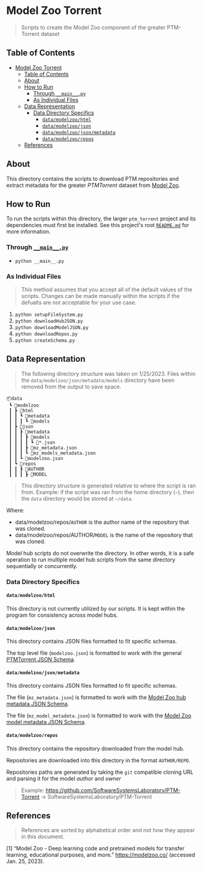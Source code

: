 # Model Zoo Torrent

> Scripts to create the Model Zoo component of the greater PTM-Torrent dataset

## Table of Contents

- [Model Zoo Torrent](#model-zoo-torrent)
  - [Table of Contents](#table-of-contents)
  - [About](#about)
  - [How to Run](#how-to-run)
    - [Through `__main__.py`](#through-__main__py)
    - [As Individual Files](#as-individual-files)
  - [Data Representation](#data-representation)
    - [Data Directory Specifics](#data-directory-specifics)
      - [`data/modelzoo/html`](#datamodelzoohtml)
      - [`data/modelzoo/json`](#datamodelzoojson)
      - [`data/modelzoo/json/metadata`](#datamodelzoojsonmetadata)
      - [`data/modelzoo/repos`](#datamodelzoorepos)
  - [References](#references)

## About

This directory contains the scripts to download PTM repositories and extract
metadata for the greater *PTMTorrent* dataset from
[Model Zoo](https://modelzoo.co).

## How to Run

To run the scripts within this directory, the larger `ptm_torrent` project and
its dependencies must first be installed. See this project's root
[`README.md`](../../README.md) for more information.

### Through [`__main__.py`](__main__.py)

- `python __main__.py`

### As Individual Files

> This method assumes that you accept all of the default values of the scripts.
> Changes can be made manually within the scripts if the defualts are not
> acceptable for your use case.

1. `python setupFileSystem.py`
1. `python downloadHubJSON.py`
1. `python downloadModelJSON.py`
1. `python downloadRepos.py`
1. `python createSchema.py`

## Data Representation

> The following directory structure was taken on 1/25/2023. Files within the
> `data/modelzoo/json/metadata/models` directory have been removed from the
> output to save space.

```shell
📦data
 ┗ 📂modelzoo
 ┃ ┣ 📂html
 ┃ ┃ ┗ 📂metadata
 ┃ ┃ ┃ ┗ 📂models
 ┃ ┣ 📂json
 ┃ ┃ ┣ 📂metadata
 ┃ ┃ ┃ ┣ 📂models
 ┃ ┃ ┃ ┃ ┗ 📜*.json
 ┃ ┃ ┃ ┣ 📜mz_metadata.json
 ┃ ┃ ┃ ┗ 📜mz_models_metadata.json
 ┃ ┃ ┗ 📜modelzoo.json
 ┃ ┗ 📂repos
 ┃ ┃ ┣ 📂AUTHOR
 ┃ ┃ ┃ ┣ 📂MODEL
```

> This directory structure is generated relative to where the script is ran
> from. Example: if the script was ran from the home directory (`~`), then the
> `data` directory would be stored at `~/data`.

Where:

- data/modelzoo/repos/`AUTHOR` is the author name of the repository that was
  cloned.
- data/modelzoo/repos/AUTHOR/`MODEL` is the name of the repository that was
  cloned.

Model hub scripts do not overwrite the directory. In other words, it is a safe
operation to run multiple model hub scripts from the same directory sequentially
or concurrently.

### Data Directory Specifics

#### `data/modelzoo/html`

This directory is not currently utilized by our scripts. It is kept within the
program for consistency across model hubs.

#### `data/modelzoo/json`

This directory contains JSON files formatted to fit specific schemas.

The top level file (`modelzoo.json`) is formatted to work with the general
[PTMTorrent JSON Schema](../utils/schemas/onnxmodelhubModelMetadata.json).

#### `data/modelzoo/json/metadata`

This directory contains JSON files formatted to fit specific schemas.

The file (`mz_metadata.json`) is formatted to work with the
[Model Zoo hub metadata JSON Schema](../utils/schemas/modelZooHubMetadata.json).

The file (`mz_model_metadata.json`) is formatted to work with the
[Model Zoo model metadata JSON Schema](../utils/schemas/modelZooModelMetadata.json).

#### `data/modelzoo/repos`

This directory contains the repository downloaded from the model hub.

Repositories are downloaded into this directory in the format `AUTHOR/REPO`.

Repositories paths are generated by taking the `git` compatible cloning URL and
parsing it for the model *author* and *owner*

> Example: <https://github.com/SoftwareSystemsLaboratory/PTM-Torrent> ->
> SoftwareSystemsLaboratory/PTM-Torrent

## References

> References are sorted by alphabetical order and not how they appear in this
> document.

\[1\] “Model Zoo - Deep learning code and pretrained models for transfer
learning, educational purposes, and more.” <https://modelzoo.co/> (accessed Jan.
25, 2023).
